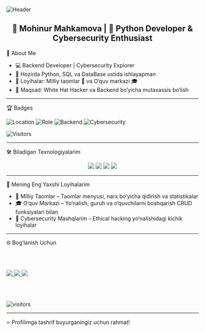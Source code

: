 <!-- Fancy Banner -->
![Header](https://capsule-render.vercel.app/api?type=rect&color=0:gradient,100:ffc3a0&height=200&section=header&text=Assalomu%20Alaykum!%20👋&fontSize=40&fontColor=fff)

<h2 align="center">🌟 Mohinur Mahkamova | 🚀 Python Developer & Cybersecurity Enthusiast </h2>

  📍 About Me
- 💻 Backend Developer | Cybersecurity Explorer  
- 🌱 Hozirda Python, SQL va DataBase ustida ishlayapman  
- 🚀 Loyihalar: Milliy taomlar 🍲 va O‘quv markazi 🎓  
- 🎯 Maqsad: White Hat Hacker va Backend bo‘yicha mutaxassis bo‘lish 

---

 🏆 Badges
 
![Location](https://img.shields.io/badge/Fergana,%20Uzbekistan-008000?style=for-the-badge&logo=google-maps&logoColor=white)
![Role](https://img.shields.io/badge/Python%20Developer-3776AB?style=for-the-badge&logo=python&logoColor=white)
![Backend](https://img.shields.io/badge/Backend%20Learner-ff5722?style=for-the-badge&logo=fastapi&logoColor=white)
![Cybersecurity](https://img.shields.io/badge/Cybersecurity-000000?style=for-the-badge&logo=linux&logoColor=white)

![Visitors](https://visitor-badge.laobi.icu/badge?page_id=nuramuhiddin7)

---

 🛠️ Biladigan Texnologiyalarim

<p align="center">
  <img src="https://img.shields.io/badge/Python-FFD43B?style=for-the-badge&logo=python&logoColor=blue" />
  <img src="https://img.shields.io/badge/MySQL-005C84?style=for-the-badge&logo=mysql&logoColor=white" />
  <img src="https://img.shields.io/badge/Git-F05032?style=for-the-badge&logo=git&logoColor=white" />
  <img src="https://img.shields.io/badge/VSCode-007ACC?style=for-the-badge&logo=visual-studio-code&logoColor=white" />
</p>

---

 📌 Mening Eng Yaxshi Loyihalarim
- 📝 Milliy Taomlar – Taomlar menyusi, narx bo‘yicha qidirish va statistikalar
- 🎓 O‘quv Markazi – Yo‘nalish, guruh va o‘quvchilarni boshqarish CRUD funksiyalari bilan
- 🔐 Cybersecurity Mashqlarim – Ethical hacking yo‘nalishidagi kichik loyihalar

---

 🌐 Bog‘lanish Uchun

<br><br>

<a href="https://t.me/nuramuhiddin7">
<img src="https://img.shields.io/badge/💬_Telegram-4FACFE?style=for-the-badge&logo=telegram&logoColor=white&labelColor=667eea" />
</a>
<a href="mailto:mohinurmahkamova701@gmail.com">
<img src="https://img.shields.io/badge/📧_Email-00F2FE?style=for-the-badge&logo=gmail&logoColor=white&labelColor=667eea" />
</a>
<a href="https://github.com/NuraMuhiddin">
<img src="https://img.shields.io/badge/🐙_GitHub-764ba2?style=for-the-badge&logo=github&logoColor=white&labelColor=667eea" />
</a>

<br><br>

<p>
  <img src="https://visitor-badge.laobi.icu/badge?page_id=nuramuhiddin7" alt="visitors"/>
</p>

---

⭐️ Profilimga tashrif buyurganingiz uchun rahmat!

